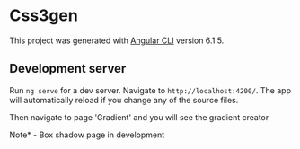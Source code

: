 # Css3gen

This project was generated with [Angular CLI](https://github.com/angular/angular-cli) version 6.1.5.

## Development server

Run `ng serve` for a dev server. Navigate to `http://localhost:4200/`. The app will automatically reload if you change any of the source files.

Then navigate to page 'Gradient' and you will see the gradient creator

Note* - Box shadow page in development
